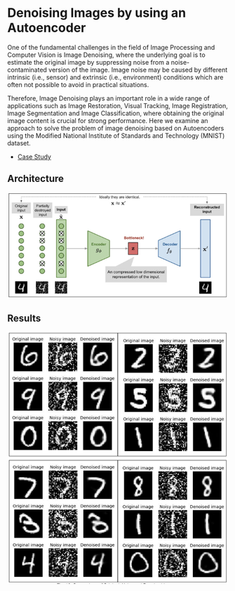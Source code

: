 # Denoising Images by using an Autoencoder

One of the fundamental challenges in the field of Image Processing and Computer Vision is Image Denoising, where the underlying goal is to estimate the original image by suppressing noise from a noise-contaminated version of the image. Image noise may be caused by different intrinsic (i.e., sensor) and extrinsic (i.e., environment) conditions which are often not possible to avoid in practical situations.

Therefore, Image Denoising plays an important role in a wide range of applications such as Image Restoration, Visual Tracking, Image Registration, Image Segmentation and Image Classification, where obtaining the original image content is crucial for strong performance. Here we examine an approach to solve the problem of image denoising based on Autoencoders using the Modified National Institute of Standards and Technology (MNIST) dataset.

- [Case Study](https://drive.google.com/file/d/1TWMdk2CoU3d9am_DsK7_J_Ql53xyYbJg/view?usp=sharing)

## Architecture
<img src="images/3.png" />

## Results
<img src="images/1.png" />
<img src="images/2.png" />